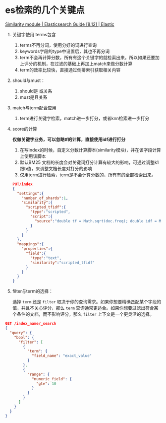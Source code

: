 # es检索的几个关键点

[Similarity module | Elasticsearch Guide [8.12] | Elastic](https://www.elastic.co/guide/en/elasticsearch/reference/8.12/index-modules-similarity.html)

1. 关键字使用 terms包含

   1. terms不再分词，使用分好的词进行查询
   2. keywords字段的type中设置后，其也不再分词
   3. term不会再计算分数，所有有这个关键字的就检索出来。所以如果还要加上评分的机制，在过滤的基础上再加上match来做分数计算
   4. term的效率比较快，直接通过倒排索引获取相关内容
2. should与must：

   1. should是 或关系
   2. must是且关系
3. match与term配合应用

   1. term进行关键字检索，match进一步打分，或者knn检索进一步打分
4. score的计算

   **仅做关键字业务，可以忽略tf的计算，直接使用idf进行打分**

   1. 在写index的时候，自定义分数计算脚本(similarity模块)，并在该字段计算上使用该脚本
   2. 默认BM25 文档的长度会对关键词打分计算有较大的影响，可通过调整k1跟b值，来调整文档长度对打分的影响
   3. 仅用term进行检索，term是不会计算分数的，所有有的全部检索出来。

   ```json
   PUT/index
   {
     "settings":{
       "number_of_shards":1,
       "similarity":{
         "scripted_tfidf":{
           "type":"scripted",
           "script":{
             "source":"double tf = Math.sqrt(doc.freq); double idf = Math.log((field.docCount+1.0)/(term.docFreq+1.0)) + 1.0; double norm = 1/Math.sqrt(doc.length); return query.boost * tf * idf * norm;"
           }
         }
       }
     },
     "mappings":{
       "properties":{
         "field":{
           "type":"text",
           "similarity":"scripted_tfidf"
         }
       }
     }
   }
   ```
5. filter与term的选择：

   选择 `term` 还是 `filter` 取决于你的查询需求。如果你想要精确匹配某个字段的值，并且不关心评分，那么 `term` 查询通常更适合。如果你想要过滤出符合某个条件的文档，而不影响评分，那么 `filter` 上下文是一个更灵活的选择。

```json
GET /index_name/_search
{
  "query": {
    "bool": {
      "filter": [
        {
          "term": {
            "field_name": "exact_value"
          }
        },
        {
          "range": {
            "numeric_field": {
              "gte": 10
            }
          }
        }
      ]
    }
  }
}
```
